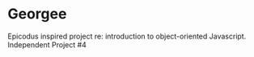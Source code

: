 # Georgee
Epicodus inspired project re: introduction to object-oriented Javascript.  Independent Project #4
